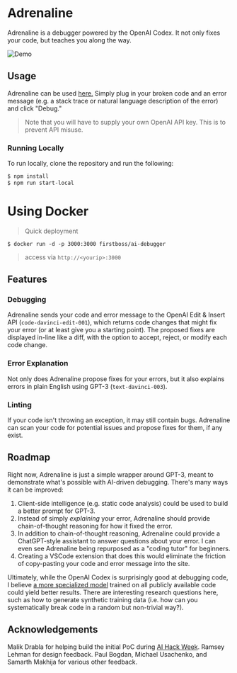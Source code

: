 # Adrenaline

Adrenaline is a debugger powered by the OpenAI Codex. It not only fixes your code, but teaches you along the way.

![Demo](demo.gif)

## Usage

Adrenaline can be used [here.](https://useadrenaline.com/playground) Simply plug in your broken code and an error message (e.g. a stack trace or natural language description of the error) and click "Debug."

> Note that you will have to supply your own OpenAI API key. This is to prevent API misuse.

### Running Locally

To run locally, clone the repository and run the following:

```bash
$ npm install
$ npm run start-local
```
# Using Docker 

> Quick deployment 

``` $ docker run -d -p 3000:3000 firstboss/ai-debugger ```
> access via ```http://<yourip>:3000```

## Features

### Debugging

Adrenaline sends your code and error message to the OpenAI Edit & Insert API (`code-davinci-edit-001`), which returns code changes that might fix your error (or at least give you a starting point). The proposed fixes are displayed in-line like a diff, with the option to accept, reject, or modify each code change.

### Error Explanation

Not only does Adrenaline propose fixes for your errors, but it also explains errors in plain English using GPT-3 (`text-davinci-003`).

### Linting

If your code isn't throwing an exception, it may still contain bugs. Adrenaline can scan your code for potential issues and propose fixes for them, if any exist.

## Roadmap

Right now, Adrenaline is just a simple wrapper around GPT-3, meant to demonstrate what's possible with AI-driven debugging. There's many ways it can be improved:

1. Client-side intelligence (e.g. static code analysis) could be used to build a better prompt for GPT-3.
2. Instead of simply _explaining_ your error, Adrenaline should provide chain-of-thought reasoning for how it fixed the error.
3. In addition to chain-of-thought reasoning, Adrenaline could provide a ChatGPT-style assistant to answer questions about your error. I can even see Adrenaline being repurposed as a "coding tutor" for beginners.
4. Creating a VSCode extension that does this would eliminate the friction of copy-pasting your code and error message into the site.

Ultimately, while the OpenAI Codex is surprisingly good at debugging code, I believe [a more specialized model](https://ai.stanford.edu/blog/DrRepair/) trained on all publicly available code could yield better results. There are interesting research questions here, such as how to generate synthetic training data (i.e. how can you systematically break code in a random but non-trivial way?).

## Acknowledgements

Malik Drabla for helping build the initial PoC during [AI Hack Week](https://www.aihackweek.com/). Ramsey Lehman for design feedback. Paul Bogdan, Michael Usachenko, and Samarth Makhija for various other feedback.
